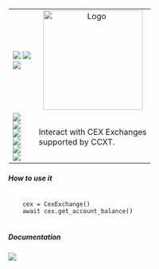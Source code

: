 
<table style="border: 1px solid transparent">
  <tr>
    <td>
<a href="https://talkytrader.github.io/wiki/"><img src="https://img.shields.io/badge/Wiki-%23000000.svg?style=for-the-badge&logo=wikipedia&logoColor=white"></a>
<a href="https://github.com/mraniki/tt/"><img src="https://img.shields.io/badge/github-%23000000.svg?style=for-the-badge&logo=github&logoColor=white"></a><br>
<a href="https://hub.docker.com/r/mraniki/tt"><img src="https://img.shields.io/docker/pulls/mraniki/tt?style=for-the-badge"></a>
<br>
    </td>
    <td align="center"><img width="200" alt="Logo" src="/docs/_static_/logo-full.png"></td>
  </tr>
  <tr>
    <td>
      <a href="https://pypi.org/project/cex/"><img src="https://img.shields.io/pypi/v/cex?style=for-the-badge&logo=PyPI&logoColor=white"></a><br>
      <a href="https://pypi.org/project/cex/"><img src="https://img.shields.io/pypi/dm/cex?style=for-the-badge&logo=PyPI&logoColor=white&label=pypi&labelColor=grey"></a><br>
      <a href="https://github.com/mraniki/xxxxxxx/"><img src="https://img.shields.io/github/actions/workflow/status/mraniki/cex/%F0%9F%91%B7Flow.yml?style=for-the-badge&logo=GitHub&logoColor=white"></a><br>
   <a href="https://talky.readthedocs.io/"><img src="https://readthedocs.org/projects/cex/badge/?version=latest&style=for-the-badge"></a><br>
   <a href="https://codebeat.co/projects/github-com-mraniki-cex-main"><img src="https://codebeat.co/badges/6aecf822-ea11-499c-80d9-37cd3f35b923"/></a><br>
   <a href="https://codecov.io/gh/mraniki/cex"> <img src="https://codecov.io/gh/mraniki/iamlistening/branch/main/graph/badge.svg?token=BTIoKrcXNq"/></a><br>
    </td>
    <td align="left"> 
      Interact with CEX Exchanges<br>
       supported by CCXT.
    </td>
     
  </tr>
</table>

<h5>How to use it</h5>
<pre>
<code>
    cex = CexExchange()
    await cex.get_account_balance()
</code>
</pre>


<h5>Documentation</h5>
<a href="https://talky.readthedocs.io/projects/cex/en/latest/"><img src="https://img.shields.io/badge/Documentation-000000?style=for-the-badge&logo=readthedocs&logoColor=white"></a><br>
